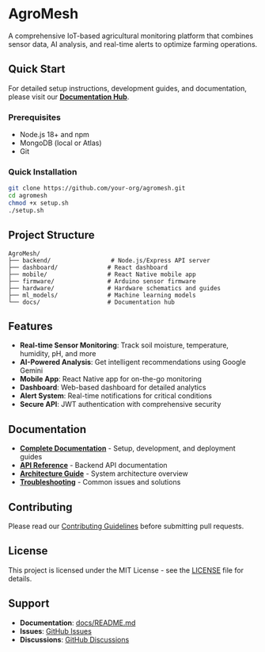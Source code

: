 
# AgroMesh

A comprehensive IoT-based agricultural monitoring platform that combines sensor data, AI analysis, and real-time alerts to optimize farming operations.

## Quick Start

For detailed setup instructions, development guides, and documentation, please visit our **[Documentation Hub](docs/README.md)**.

### Prerequisites
- Node.js 18+ and npm
- MongoDB (local or Atlas)
- Git

### Quick Installation
```bash
git clone https://github.com/your-org/agromesh.git
cd agromesh
chmod +x setup.sh
./setup.sh
```

## Project Structure

```
AgroMesh/
├── backend/                 # Node.js/Express API server
├── dashboard/              # React dashboard
├── mobile/                 # React Native mobile app
├── firmware/               # Arduino sensor firmware
├── hardware/               # Hardware schematics and guides
├── ml_models/              # Machine learning models
└── docs/                   # Documentation hub
```

## Features

- **Real-time Sensor Monitoring**: Track soil moisture, temperature, humidity, pH, and more
- **AI-Powered Analysis**: Get intelligent recommendations using Google Gemini
- **Mobile App**: React Native app for on-the-go monitoring
- **Dashboard**: Web-based dashboard for detailed analytics
- **Alert System**: Real-time notifications for critical conditions
- **Secure API**: JWT authentication with comprehensive security

## Documentation

- **[Complete Documentation](docs/README.md)** - Setup, development, and deployment guides
- **[API Reference](docs/api-reference.md)** - Backend API documentation
- **[Architecture Guide](docs/architecture.md)** - System architecture overview
- **[Troubleshooting](docs/troubleshooting.md)** - Common issues and solutions

## Contributing

Please read our [Contributing Guidelines](docs/README.md#contributing) before submitting pull requests.

## License

This project is licensed under the MIT License - see the [LICENSE](LICENSE) file for details.

## Support

- **Documentation**: [docs/README.md](docs/README.md)
- **Issues**: [GitHub Issues](https://github.com/Jsackitey1/AgroMesh/issues)
- **Discussions**: [GitHub Discussions](https://github.com/Jsackitey1/AgroMesh/discussions)


